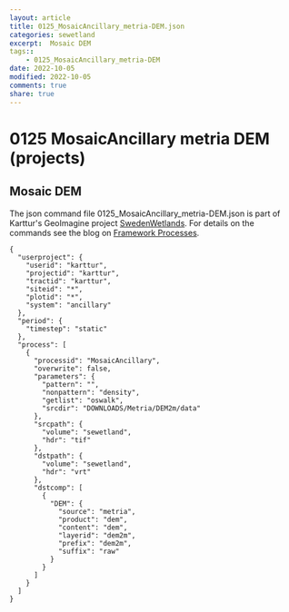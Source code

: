 ```yaml
---
layout: article
title: 0125_MosaicAncillary_metria-DEM.json
categories: sewetland
excerpt:  Mosaic DEM 
tags:: 
    - 0125_MosaicAncillary_metria-DEM
date: 2022-10-05
modified: 2022-10-05
comments: true
share: true
---
```


# 0125 MosaicAncillary metria DEM (projects)

##  Mosaic DEM 

The json command file <span class='file'>0125_MosaicAncillary_metria-DEM.json</span> is part of Karttur's GeoImagine project [<span class='project'>SwedenWetlands</span>](https://karttur.github.io/geoimagine03-proj-wetland-se/index.html). For details on the commands see the blog on [Framework Processes](https://karttur.github.io/geoimagine03-docs-procpack/).

```
{
  "userproject": {
    "userid": "karttur",
    "projectid": "karttur",
    "tractid": "karttur",
    "siteid": "*",
    "plotid": "*",
    "system": "ancillary"
  },
  "period": {
    "timestep": "static"
  },
  "process": [
    {
      "processid": "MosaicAncillary",
      "overwrite": false,
      "parameters": {
        "pattern": "",
        "nonpattern": "density",
        "getlist": "oswalk",
        "srcdir": "DOWNLOADS/Metria/DEM2m/data"
      },
      "srcpath": {
        "volume": "sewetland",
        "hdr": "tif"
      },
      "dstpath": {
        "volume": "sewetland",
        "hdr": "vrt"
      },
      "dstcomp": [
        {
          "DEM": {
            "source": "metria",
            "product": "dem",
            "content": "dem",
            "layerid": "dem2m",
            "prefix": "dem2m",
            "suffix": "raw"
          }
        }
      ]
    }
  ]
}
```
